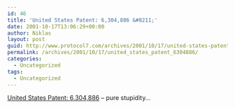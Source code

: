 ```yaml
---
id: 46
title: 'United States Patent: 6,304,886 &#8211;'
date: 2001-10-17T13:06:29+00:00
author: Niklas
layout: post
guid: http://www.protocol7.com/archives/2001/10/17/united-states-patent-6304886/
permalink: /archives/2001/10/17/united_states_patent_6304886/
categories:
  - Uncategorized
tags:
  - Uncategorized
---
```

<div class='microid-4222ffd7c2168d55830182334f6cc5bae02fbdfc'>
  <p>
    <a href="http://patft.uspto.gov/netacgi/nph-Parser?Sect1=PTO2&Sect2=HITOFF&p=1&u=/netahtml/search-bool.html&r=10&f=G&l=50&co1=AND&d=ft00&s1=HTML&OS=HTML&RS=HTML">United States Patent: 6,304,886</a> &#8211; pure stupidity&#8230;
  </p>
</div>